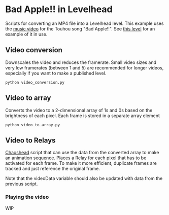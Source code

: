 # Bad Apple!! in Levelhead

Scripts for converting an MP4 file into a Levelhead level. This example uses the [music video](https://archive.org/details/TouhouBadApple) for the Touhou song "Bad Apple!!". See [this level](https://www.bscotch.net/games/levelhead/levels/69fxn67) for an example of it in use.

## Video conversion

Downscales the video and reduces the framerate. Small video sizes and very low framerates (between 1 and 5) are recommended for longer videos, especially if you want to make a published level.

```
python video_conversion.py
```

## Video to array

Converts the video to a 2-dimensional array of 1s and 0s based on the brightness of each pixel. Each frame is stored in a separate array element

```
python video_to_array.py
```

## Video to Relays

[Chaoshead](https://github.com/tyoeer/chaoshead) script that can use the data from the converted array to make an animation sequence. Places a Relay for each pixel that has to be activated for each frame. To make it more efficient, duplicate frames are tracked and just reference the original frame.

Note that the videoData variable should also be updated with data from the previous script.

### Playing the video

WIP
